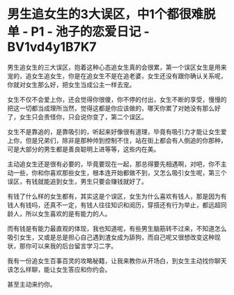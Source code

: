# 男生追女生的3大误区，中1个都很难脱单 - P1 - 池子的恋爱日记 - BV1vd4y1B7K7

男生追女生的三大误区，抱着这种心态追女生真的会很累，第一个误区女生是用来宠的，追女生追女生，你是在追女生不是在追老婆，女生还没有跟你确认关系呢，你就对女生那么好，把女生当成公主一样去宠。

女生不仅不会爱上你，还会觉得你很傻，你不停的付出，女生不断的享受，慢慢的把这一切都当成理所当然，觉得这都是你应该做的，哪天你累了对她没有那么好了，女生只会责怪你，只会说你变了，第二个误区。

女生不是靠追的，是靠吸引的，听起来好像很有道理，毕竟有吸引力才能让女生爱上你，但是兄弟们，除非是那种帅到控制不住，站在街上都会有人倒追的你那种，可是大部分的男生都是善良聪明上进等等，这些内在美。

主动追女生还是很有必要的，毕竟要现在一起，那总得要先相遇啊，对吧，你不主动一些，你和你喜欢那些女生，根本连开始都做不到，又怎么吸引女生呢，第三个误区，有钱就能追到女生，男生只要会赚钱就好了。

有钱了什么样的女生都有，其实这是个误区，女生为什么喜欢有钱人，那是因为有钱人有钱吗，还真不一定，有钱人往往知识和阅历，穿搭还有行为举止，都远超同龄人，所以女生喜欢的是有能力的人。

而有钱是有能力最直观的体现，我也知道呢，有些男生脑筋转不过来，不知道怎么吸引女生，又或是总是担心自己遇到渣女成为舔狗，而自己呢又很想改变这种现状，那你可以来我的后台留言学习二字。

我有一份追女生百事百灵的攻略秘籍，让我来教你从开场白，到女生主动找你聊天该怎么样聊，能让女生答应和你约会。

甚至主动来约你。